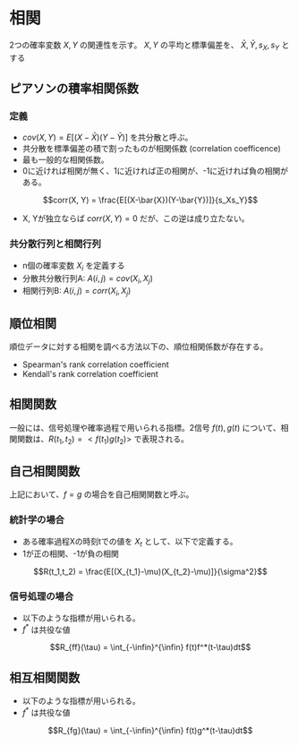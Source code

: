 # 相関
2つの確率変数 $X, Y$ の関連性を示す。
$X,Y$ の平均と標準偏差を、 $\bar{X},\bar{Y}, s_X, s_Y$ とする


## ピアソンの積率相関係数
### 定義
- $cov(X,Y) = E[(X-\bar{X})(Y-\bar{Y})]$ を共分散と呼ぶ。
- 共分散を標準偏差の積で割ったものが相関係数 (correlation coefficence)
- 最も一般的な相関係数。
- 0に近ければ相関が無く、1に近ければ正の相関が、-1に近ければ負の相関がある。

$$corr(X, Y) = \frac{E[(X-\bar{X})(Y-\bar{Y})]}{s_Xs_Y}$$

- X, Yが独立ならば $corr(X,Y) = 0$ だが、この逆は成り立たない。

### 共分散行列と相関行列
- n個の確率変数 $X_i$ を定義する
- 分散共分散行列A: $A(i,j) = cov(X_i, X_j)$
- 相関行列B: $A(i,j) = corr(X_i,X_j)$

## 順位相関
順位データに対する相関を調べる方法以下の、順位相関係数が存在する。
- Spearman's rank correlation coefficient
- Kendall's rank correlation coefficient

## 相関関数
一般には、信号処理や確率過程で用いられる指標。2信号 $f(t), g(t)$ について、相関関数は、$R(t_1, t_2) = <f(t_1)g(t_2)>$ で表現される。

## 自己相関関数
上記において、$f=g$ の場合を自己相関関数と呼ぶ。
### 統計学の場合
- ある確率過程Xの時刻tでの値を $X_t$ として、以下で定義する。
- 1が正の相関、-1が負の相関

$$R(t_1,t_2) = \frac{E[(X_{t_1}-\mu)(X_{t_2}-\mu)]}{\sigma^2}$$

### 信号処理の場合
- 以下のような指標が用いられる。
- $f^*$ は共役な値

$$R_{ff}(\tau) = \int_{-\infin}^{\infin} f(t)f^*(t-\tau)dt$$

## 相互相関関数
- 以下のような指標が用いられる。
- $f^*$ は共役な値

$$R_{fg}(\tau) = \int_{-\infin}^{\infin} f(t)g^*(t-\tau)dt$$
